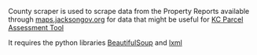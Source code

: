 County scraper is used to scrape data from the Property Reports available through [maps.jacksongov.org](maps.jacksongov.org) for data that might be useful for [KC Parcel Assessment Tool](https://github.com/UMKC-Law/Parcel-Assessment-Tool)

It requires the python libraries [BeautifulSoup](http://www.crummy.com/software/BeautifulSoup/#Download) and [lxml](http://lxml.de/)